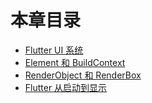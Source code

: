 # 本章目录

- [Flutter UI 系统](flutter_ui_system.md)
- [Element 和 BuildContext](element_buildcontext.md)
- [RenderObject 和 RenderBox](render_object.md)
- [Flutter 从启动到显示](flutter_app_startup.md)
